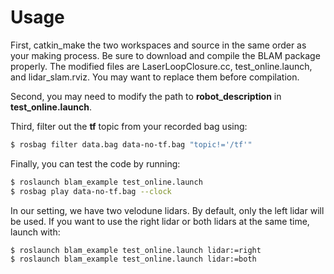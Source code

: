 # Usage

First, catkin_make the two workspaces and source in the same order as your making process. Be sure to download and compile the BLAM package properly. The modified files are LaserLoopClosure.cc, test_online.launch, and lidar_slam.rviz. You may want to replace them before compilation. 

Second, you may need to modify the path to **robot_description** in **test_online.launch**.

Third, filter out the **tf** topic from your recorded bag using:
```sh
$ rosbag filter data.bag data-no-tf.bag "topic!='/tf'"
```

Finally, you can test the code by running:
```sh
$ roslaunch blam_example test_online.launch
$ rosbag play data-no-tf.bag --clock
```

In our setting, we have two velodune lidars. By default, only the left lidar will be used. If you want to use the right lidar or both lidars at the same time, launch with:
```sh
$ roslaunch blam_example test_online.launch lidar:=right
$ roslaunch blam_example test_online.launch lidar:=both
```